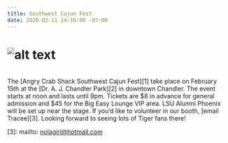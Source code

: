 ```yaml
---
title: Southwest Cajun Fest
date: 2020-02-11 14:16:00 -07:00
---
```


# ![alt text](https://lsu-phoenix-alumni.github.io/assets/img/SWCajunFest.jpg "Cajun Fest")  
<br>
The [Angry Crab Shack Southwest Cajun Fest][1] take place on February 15th at the [Dr. A. J. Chandler Park][2] in downtown Chandler. The event starts at noon and lasts until 9pm. Tickets are $8 in advance for general admission and $45 for the Big Easy Lounge VIP area. LSU Alumni Phoenix will be set up near the stage. If you’d like to volunteer in our booth, [email Tracee][3]. Looking forward to seeing lots of Tiger fans there!  

[1]: https://www.southwestcajunfest.com/
[2]: https://goo.gl/maps/KN8f2ZsrgLgVkjab9
[3]: mailto: nolagirl@hotmail.com